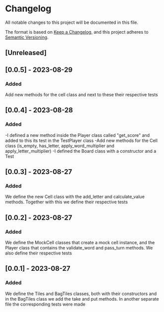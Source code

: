 # Changelog

All notable changes to this project will be documented in this file.

The format is based on [Keep a Changelog](https://keepachangelog.com/en/1.0.0/),
and this project adheres to [Semantic Versioning](https://semver.org/spec/v2.0.0.html).

## [Unreleased]

## [0.0.5] - 2023-08-29

### Added

Add new methods for the cell class and next to these their respective tests

## [0.0.4] - 2023-08-28

### Added

-I defined a new method inside the Player class called "get_score" and added to this its test in the TestPlayer class
-Add new methods for the Cell class (is_empty, has_letter, apply_word_multiplier and apply_letter_multiplier)
-I defined the Board class with a constructor and a Test

## [0.0.3] - 2023-08-27

### Added

We define the new Cell class with the add_letter and calculate_value methods.
Together with this we define their respective tests

## [0.0.2] - 2023-08-27

### Added

We define the MockCell classes that create a mock cell instance, and the Player class that contains the validate_word and pass_turn methods.
We also define their respective tests

## [0.0.1] - 2023-08-27

### Added

We define the Tiles and BagTiles classes, both with their constructors and in the BagTiles class we add the take and put methods.
In another separate file the corresponding tests were made

